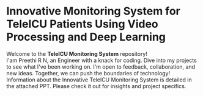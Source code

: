 # Innovative Monitoring System for TeleICU Patients Using Video Processing and Deep Learning
Welcome to the **TeleICU Monitoring System** repository!<br>I'am Preethi R N, an Engineer with a knack for coding. Dive into my projects to see what I've been working on. I'm open to feedback, collaboration, and new ideas. Together, we can push the boundaries of technology!<br>
Information about the Innovative TeleICU Monitoring System is detailed in the attached PPT. Please check it out for insights and project specifics.

